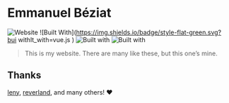 # Emmanuel Béziat

![Website](https://img.shields.io/website-up-down-green-red/http/shields.io.svg?maxAge=2592000) ![Built With](https://img.shields.io/badge/style-flat-green.svg?bui withlt_with=vue.js
) ![Built with](https://img.shields.io/badge/style-flat-green.svg?built_with=stylus) ![Built with](https://img.shields.io/badge/style-flat-green.svg?built_with=webpack)

> This is my website. There are many like these, but this one’s mine.

## Thanks

[leny](https://github.com/leny), [reverland](https://github.com/reverland), and many others! ♥
